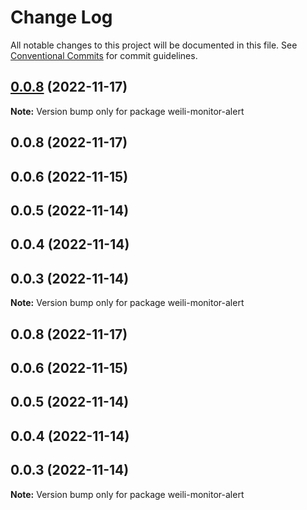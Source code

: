 # Change Log

All notable changes to this project will be documented in this file.
See [Conventional Commits](https://conventionalcommits.org) for commit guidelines.

## [0.0.8](/compare/weili-monitor-alert@0.0.8...weili-monitor-alert@0.0.8) (2022-11-17)

**Note:** Version bump only for package weili-monitor-alert





## 0.0.8 (2022-11-17)



## 0.0.6 (2022-11-15)



## 0.0.5 (2022-11-14)



## 0.0.4 (2022-11-14)



## 0.0.3 (2022-11-14)

**Note:** Version bump only for package weili-monitor-alert





## 0.0.8 (2022-11-17)



## 0.0.6 (2022-11-15)



## 0.0.5 (2022-11-14)



## 0.0.4 (2022-11-14)



## 0.0.3 (2022-11-14)

**Note:** Version bump only for package weili-monitor-alert
